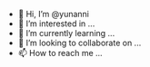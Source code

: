 - 👋 Hi, I’m @yunanni
- 👀 I’m interested in ...
- 🌱 I’m currently learning ...
- 💞️ I’m looking to collaborate on ...
- 📫 How to reach me ...

<!---
yunanni/yunanni is a ✨ special ✨ repository because its `README.md` (this file) appears on your GitHub profile.
You can click the Preview link to take a look at your changes.
--->
